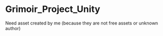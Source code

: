 # Grimoir_Project_Unity

Need asset created by me (because they are not free assets or unknown author)
